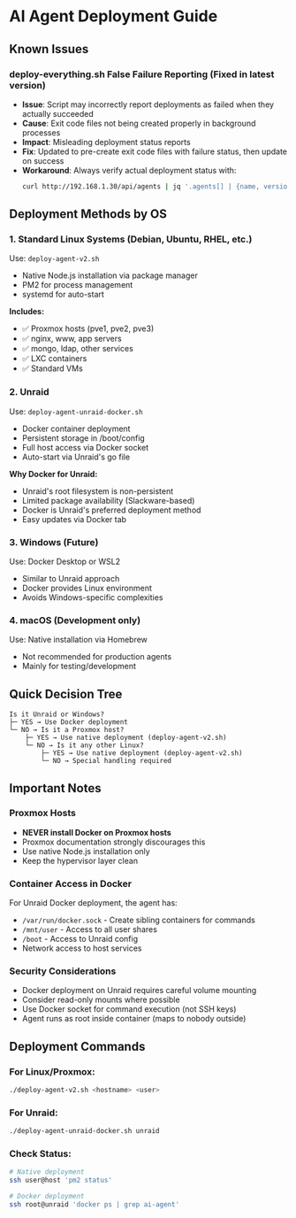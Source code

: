 # AI Agent Deployment Guide

## Known Issues

### deploy-everything.sh False Failure Reporting (Fixed in latest version)
- **Issue**: Script may incorrectly report deployments as failed when they actually succeeded
- **Cause**: Exit code files not being created properly in background processes
- **Impact**: Misleading deployment status reports
- **Fix**: Updated to pre-create exit code files with failure status, then update on success
- **Workaround**: Always verify actual deployment status with:
  ```bash
  curl http://192.168.1.30/api/agents | jq '.agents[] | {name, version, isOnline}'
  ```

## Deployment Methods by OS

### 1. **Standard Linux Systems** (Debian, Ubuntu, RHEL, etc.)
Use: `deploy-agent-v2.sh`
- Native Node.js installation via package manager
- PM2 for process management
- systemd for auto-start

**Includes:**
- ✅ Proxmox hosts (pve1, pve2, pve3)
- ✅ nginx, www, app servers
- ✅ mongo, ldap, other services
- ✅ LXC containers
- ✅ Standard VMs

### 2. **Unraid**
Use: `deploy-agent-unraid-docker.sh`
- Docker container deployment
- Persistent storage in /boot/config
- Full host access via Docker socket
- Auto-start via Unraid's go file

**Why Docker for Unraid:**
- Unraid's root filesystem is non-persistent
- Limited package availability (Slackware-based)
- Docker is Unraid's preferred deployment method
- Easy updates via Docker tab

### 3. **Windows** (Future)
Use: Docker Desktop or WSL2
- Similar to Unraid approach
- Docker provides Linux environment
- Avoids Windows-specific complexities

### 4. **macOS** (Development only)
Use: Native installation via Homebrew
- Not recommended for production agents
- Mainly for testing/development

## Quick Decision Tree

```
Is it Unraid or Windows?
├─ YES → Use Docker deployment
└─ NO → Is it a Proxmox host?
    ├─ YES → Use native deployment (deploy-agent-v2.sh)
    └─ NO → Is it any other Linux?
        ├─ YES → Use native deployment (deploy-agent-v2.sh)
        └─ NO → Special handling required
```

## Important Notes

### Proxmox Hosts
- **NEVER install Docker on Proxmox hosts**
- Proxmox documentation strongly discourages this
- Use native Node.js installation only
- Keep the hypervisor layer clean

### Container Access in Docker
For Unraid Docker deployment, the agent has:
- `/var/run/docker.sock` - Create sibling containers for commands
- `/mnt/user` - Access to all user shares
- `/boot` - Access to Unraid config
- Network access to host services

### Security Considerations
- Docker deployment on Unraid requires careful volume mounting
- Consider read-only mounts where possible
- Use Docker socket for command execution (not SSH keys)
- Agent runs as root inside container (maps to nobody outside)

## Deployment Commands

### For Linux/Proxmox:
```bash
./deploy-agent-v2.sh <hostname> <user>
```

### For Unraid:
```bash
./deploy-agent-unraid-docker.sh unraid
```

### Check Status:
```bash
# Native deployment
ssh user@host 'pm2 status'

# Docker deployment
ssh root@unraid 'docker ps | grep ai-agent'
```